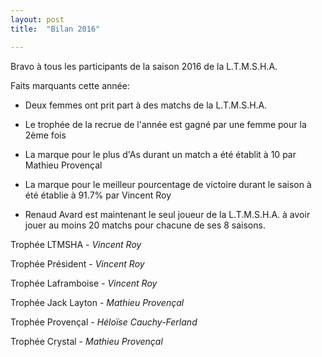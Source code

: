 ```yaml
---
layout: post
title:  "Bilan 2016"

---
```

Bravo à tous les participants de la saison 2016 de la L.T.M.S.H.A.


Faits marquants cette année:

- Deux femmes ont prit part à des matchs de la L.T.M.S.H.A.

- Le trophée de la recrue de l'année est gagné par une femme pour la 2ème fois

- La marque pour le plus d'As durant un match a été établit à 10 par Mathieu Provençal

- La marque pour le meilleur pourcentage de victoire durant le saison à été établie à 91.7% par Vincent Roy

- Renaud Avard est maintenant le seul joueur de la L.T.M.S.H.A. à avoir jouer au moins 20 matchs pour chacune de ses 8 saisons.

Trophée LTMSHA - *Vincent Roy*

Trophée Président - *Vincent Roy*

Trophée Laframboise - *Vincent Roy*

Trophée Jack Layton - *Mathieu Provençal*

Trophée Provençal - *Héloïse Cauchy-Ferland*

Trophée Crystal - *Mathieu Provençal*

